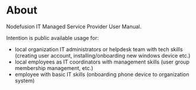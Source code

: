 # About

Nodefusion IT Managed Service Provider User Manual.

Intention is public available usage for:

* local organization IT administrators or helpdesk team with tech skills (creating user account, installing/onboarding new windows device etc.)
* local employees as IT coordinators with management skills (user group membership management, etc.)
* employee with basic IT skills (onboarding phone device to organization system)
